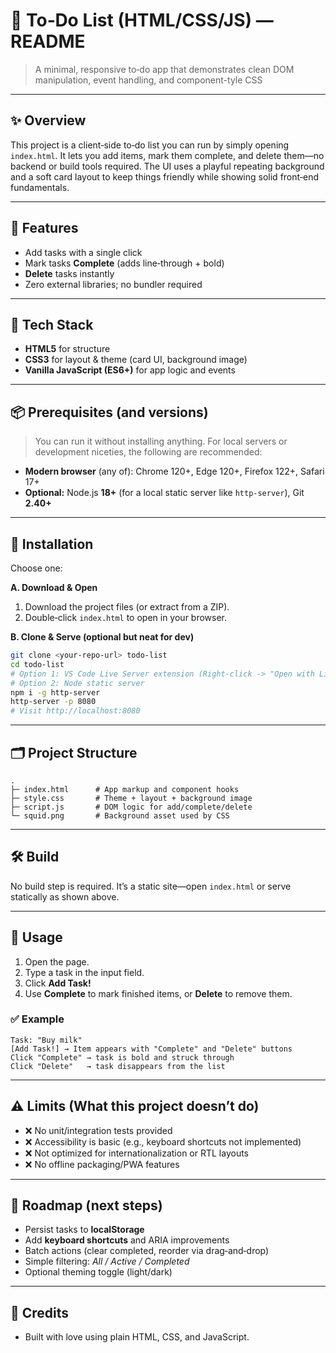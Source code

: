 

# 🧭 To‑Do List (HTML/CSS/JS) — README

> A minimal, responsive to‑do app that demonstrates clean DOM manipulation, event handling, and component-tyle CSS

---

## ✨ Overview

This project is a client‑side to‑do list you can run by simply opening `index.html`. It lets you add items, mark them complete, and delete them—no backend or build tools required. The UI uses a playful repeating background and a soft card layout to keep things friendly while showing solid front‑end fundamentals.

---

## 🔧 Features

- Add tasks with a single click  
- Mark tasks **Complete** (adds line‑through + bold)  
- **Delete** tasks instantly  
- Zero external libraries; no bundler required  
---

## 🧱 Tech Stack

- **HTML5** for structure  
- **CSS3** for layout & theme (card UI, background image)  
- **Vanilla JavaScript (ES6+)** for app logic and events

---

## 📦 Prerequisites (and versions)

> You can run it without installing anything. For local servers or development niceties, the following are recommended:

- **Modern browser** (any of): Chrome 120+, Edge 120+, Firefox 122+, Safari 17+  
- **Optional:** Node.js **18+** (for a local static server like `http-server`), Git **2.40+**

---

## 🚀 Installation

Choose one:

**A. Download & Open**  
1. Download the project files (or extract from a ZIP).  
2. Double‑click `index.html` to open in your browser.

**B. Clone & Serve (optional but neat for dev)**  
```bash
git clone <your-repo-url> todo-list
cd todo-list
# Option 1: VS Code Live Server extension (Right‑click -> "Open with Live Server")
# Option 2: Node static server
npm i -g http-server
http-server -p 8080
# Visit http://localhost:8080
```

---

## 🗂️ Project Structure

```
.
├─ index.html      # App markup and component hooks
├─ style.css       # Theme + layout + background image
├─ script.js       # DOM logic for add/complete/delete
└─ squid.png       # Background asset used by CSS
```

---

## 🛠️ Build

No build step is required. It’s a static site—open `index.html` or serve statically as shown above.

---

## 📖 Usage

1. Open the page.  
2. Type a task in the input field.  
3. Click **Add Task!**  
4. Use **Complete** to mark finished items, or **Delete** to remove them.

### ✅ Example

```
Task: "Buy milk"
[Add Task!] → Item appears with "Complete" and "Delete" buttons
Click "Complete" → task is bold and struck through
Click "Delete"   → task disappears from the list
```

---

## ⚠️ Limits (What this project **doesn’t** do)

- ❌ No unit/integration tests provided  
- ❌ Accessibility is basic (e.g., keyboard shortcuts not implemented)  
- ❌ Not optimized for internationalization or RTL layouts  
- ❌ No offline packaging/PWA features

---

## 🧭 Roadmap (next steps)

- Persist tasks to **localStorage**  
- Add **keyboard shortcuts** and ARIA improvements  
- Batch actions (clear completed, reorder via drag‑and‑drop)  
- Simple filtering: *All / Active / Completed*  
- Optional theming toggle (light/dark)

---

## 🙌 Credits

- Built with love using plain HTML, CSS, and JavaScript.

